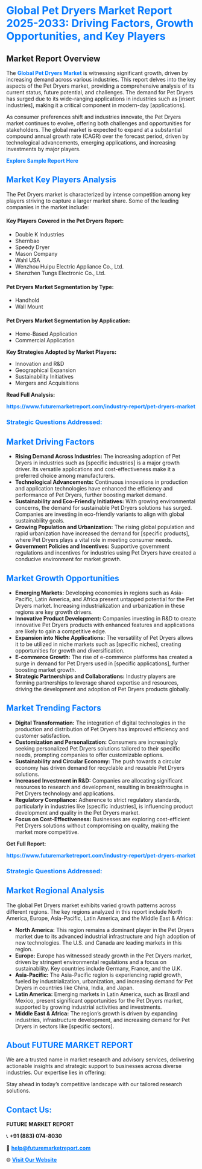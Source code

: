 <h1 style="color: #007BFF;">Global Pet Dryers Market Report 2025-2033: Driving Factors, Growth Opportunities, and Key Players</h1>

<section id="overview">
<h2>Market Report Overview</h2>
<p>The <a href="https://www.futuremarketreport.com/industry-report/pet-dryers-market" style="color: #007BFF; text-decoration: none;"><strong>Global Pet Dryers Market</strong></a> is witnessing significant growth, driven by increasing demand across various industries. This report delves into the key aspects of the Pet Dryers market, providing a comprehensive analysis of its current status, future potential, and challenges. The demand for Pet Dryers has surged due to its wide-ranging applications in industries such as [insert industries], making it a critical component in modern-day [applications].</p>
<p>As consumer preferences shift and industries innovate, the Pet Dryers market continues to evolve, offering both challenges and opportunities for stakeholders. The global market is expected to expand at a substantial compound annual growth rate (CAGR) over the forecast period, driven by technological advancements, emerging applications, and increasing investments by major players.</p>
</section>

<section id="overview">
<p><a href="https://www.futuremarketreport.com/request-sample/reportId=62255" style="color: #007BFF; text-decoration: none;"><strong>Explore Sample Report Here</strong></a></p>
</section>

<section id="key-players">
<h2 style="color: #007BFF;">Market Key Players Analysis</h2>
<p>The Pet Dryers market is characterized by intense competition among key players striving to capture a larger market share. Some of the leading companies in the market include:</p>
<h4>Key Players Covered in the Pet Dryers Report:</h4>
<ul><li>Double K Industries</li><li>Shernbao</li><li>Speedy Dryer</li><li>Mason Company</li><li>Wahl USA</li><li>Wenzhou Huipu Electric Appliance Co., Ltd.</li><li>Shenzhen Tungs Electronic Co., Ltd.</li></ul>
<h4>Pet Dryers Market Segmentation by Type:</h4>
<ul><li>Handhold</li><li>Wall Mount</li></ul>

<h4>Pet Dryers Market Segmentation by Application:</h4>
<ul><li>Home-Based Application</li><li>Commercial Application</li></ul>
<p><strong>Key Strategies Adopted by Market Players:</strong></p>
<ul>
<li>Innovation and R&D</li>
<li>Geographical Expansion</li>
<li>Sustainability Initiatives</li>
<li>Mergers and Acquisitions</li>
</ul>
</section>

<section>
<p><strong>Read Full Analysis: </strong></p><a href="https://www.futuremarketreport.com/industry-report/pet-dryers-market" style="color: #007BFF; text-decoration: none;"><strong>https://www.futuremarketreport.com/industry-report/pet-dryers-market</strong></a>
<h3 style="color: #007BFF;">Strategic Questions Addressed:</h3>
</section>

<section id="driving-factors">
<h2 style="color: #007BFF;">Market Driving Factors</h2>
<ul>
<li><strong>Rising Demand Across Industries:</strong> The increasing adoption of Pet Dryers in industries such as [specific industries] is a major growth driver. Its versatile applications and cost-effectiveness make it a preferred choice among manufacturers.</li>
<li><strong>Technological Advancements:</strong> Continuous innovations in production and application technologies have enhanced the efficiency and performance of Pet Dryers, further boosting market demand.</li>
<li><strong>Sustainability and Eco-Friendly Initiatives:</strong> With growing environmental concerns, the demand for sustainable Pet Dryers solutions has surged. Companies are investing in eco-friendly variants to align with global sustainability goals.</li>
<li><strong>Growing Population and Urbanization:</strong> The rising global population and rapid urbanization have increased the demand for [specific products], where Pet Dryers plays a vital role in meeting consumer needs.</li>
<li><strong>Government Policies and Incentives:</strong> Supportive government regulations and incentives for industries using Pet Dryers have created a conducive environment for market growth.</li>
</ul>
</section>

<section id="growth-opportunities">
<h2 style="color: #007BFF;">Market Growth Opportunities</h2>
<ul>
<li><strong>Emerging Markets:</strong> Developing economies in regions such as Asia-Pacific, Latin America, and Africa present untapped potential for the Pet Dryers market. Increasing industrialization and urbanization in these regions are key growth drivers.</li>
<li><strong>Innovative Product Development:</strong> Companies investing in R&D to create innovative Pet Dryers products with enhanced features and applications are likely to gain a competitive edge.</li>
<li><strong>Expansion into Niche Applications:</strong> The versatility of Pet Dryers allows it to be utilized in niche markets such as [specific niches], creating opportunities for growth and diversification.</li>
<li><strong>E-commerce Growth:</strong> The rise of e-commerce platforms has created a surge in demand for Pet Dryers used in [specific applications], further boosting market growth.</li>
<li><strong>Strategic Partnerships and Collaborations:</strong> Industry players are forming partnerships to leverage shared expertise and resources, driving the development and adoption of Pet Dryers products globally.</li>
</ul>
</section>

<section id="trending-factors">
<h2 style="color: #007BFF;">Market Trending Factors</h2>
<ul>
<li><strong>Digital Transformation:</strong> The integration of digital technologies in the production and distribution of Pet Dryers has improved efficiency and customer satisfaction.</li>
<li><strong>Customization and Personalization:</strong> Consumers are increasingly seeking personalized Pet Dryers solutions tailored to their specific needs, prompting companies to offer customizable options.</li>
<li><strong>Sustainability and Circular Economy:</strong> The push towards a circular economy has driven demand for recyclable and reusable Pet Dryers solutions.</li>
<li><strong>Increased Investment in R&D:</strong> Companies are allocating significant resources to research and development, resulting in breakthroughs in Pet Dryers technology and applications.</li>
<li><strong>Regulatory Compliance:</strong> Adherence to strict regulatory standards, particularly in industries like [specific industries], is influencing product development and quality in the Pet Dryers market.</li>
<li><strong>Focus on Cost-Effectiveness:</strong> Businesses are exploring cost-efficient Pet Dryers solutions without compromising on quality, making the market more competitive.</li>
</ul>
</section>

<section>
<p><strong>Get Full Report: </strong></p><a href="https://www.futuremarketreport.com/industry-report/pet-dryers-market" style="color: #007BFF; text-decoration: none;"><strong>https://www.futuremarketreport.com/industry-report/pet-dryers-market</strong></a>
<h3 style="color: #007BFF;">Strategic Questions Addressed:</h3>
</section>


<section id="regional-analysis">
<h2 style="color: #007BFF;">Market Regional Analysis</h2>
<p>The global Pet Dryers market exhibits varied growth patterns across different regions. The key regions analyzed in this report include North America, Europe, Asia-Pacific, Latin America, and the Middle East & Africa:</p>
<ul>
<li><strong>North America:</strong> This region remains a dominant player in the Pet Dryers market due to its advanced industrial infrastructure and high adoption of new technologies. The U.S. and Canada are leading markets in this region.</li>
<li><strong>Europe:</strong> Europe has witnessed steady growth in the Pet Dryers market, driven by stringent environmental regulations and a focus on sustainability. Key countries include Germany, France, and the U.K.</li>
<li><strong>Asia-Pacific:</strong> The Asia-Pacific region is experiencing rapid growth, fueled by industrialization, urbanization, and increasing demand for Pet Dryers in countries like China, India, and Japan.</li>
<li><strong>Latin America:</strong> Emerging markets in Latin America, such as Brazil and Mexico, present significant opportunities for the Pet Dryers market, supported by growing industrial activities and investments.</li>
<li><strong>Middle East & Africa:</strong> The region’s growth is driven by expanding industries, infrastructure development, and increasing demand for Pet Dryers in sectors like [specific sectors].</li>
</ul>
</section>

<footer>
<h2 style="color: #007BFF;">About FUTURE MARKET REPORT</h2>
<p>We are a trusted name in market research and advisory services, delivering actionable insights and strategic support to businesses across diverse industries. Our expertise lies in offering:</p>

<p>Stay ahead in today’s competitive landscape with our tailored research solutions.</p>

<h2 style="color: #007BFF;">Contact Us:</h2>
<p><strong>FUTURE MARKET REPORT</strong></p>
<p>📞 <strong>+91 (883) 074-8030</strong></p>
<p>📧 <strong><a href="mailto:help@futuremarketreport.com" style="color: #007BFF;">help@futuremarketreport.com</a></strong></p>
<p>🌐 <strong><a href="https://www.futuremarketreport.com/" style="color: #007BFF;">Visit Our Website</a></strong></p>
</footer>